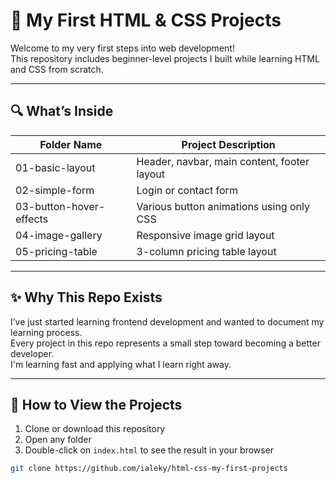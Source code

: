 # 🧱 My First HTML & CSS Projects

Welcome to my very first steps into web development!  
This repository includes beginner-level projects I built while learning HTML and CSS from scratch.

---

## 🔍 What’s Inside

| Folder Name              | Project Description                            |
|--------------------------|-------------------------------------------------|
| 01-basic-layout          | Header, navbar, main content, footer layout     |
| 02-simple-form           | Login or contact form                          |
| 03-button-hover-effects  | Various button animations using only CSS       |
| 04-image-gallery         | Responsive image grid layout                   |
| 05-pricing-table         | 3-column pricing table layout                  |

---

## ✨ Why This Repo Exists

I’ve just started learning frontend development and wanted to document my learning process.  
Every project in this repo represents a small step toward becoming a better developer.  
I'm learning fast and applying what I learn right away.

---

## 🚀 How to View the Projects

1. Clone or download this repository  
2. Open any folder  
3. Double-click on `index.html` to see the result in your browser

```bash
git clone https://github.com/ialeky/html-css-my-first-projects
